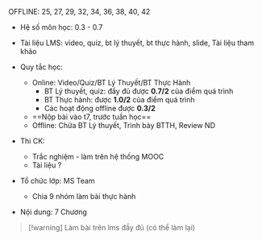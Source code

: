 OFFLINE: 25, 27, 29, 32, 34, 36, 38, 40, 42
* Hệ số môn học: 0.3 - 0.7

* Tài liệu LMS: video, quiz, bt lý thuyết, bt thực hành, slide,  Tài liệu tham khảo

* Quy tắc học: 
	* Online: Video/Quiz/BT Lý Thuyết/BT Thực Hành
		* BT Lý thuyết, quiz: đầy đủ được **0.7/2** của điểm quá trình
		* BT Thực hành: được **1.0/2** của điểm quá trình 
		* Các hoạt động offline được **0.3/2**
	* ==Nộp bài vào t7, trước tuần học==
	* Offline: Chữa BT Lý thuyết, Trình bày BTTH, Review ND

* Thi CK:
	* Trắc nghiệm - làm trên hệ thống MOOC
	* Tài liệu ?

* Tổ chức lớp: MS Team 
	* Chia 9 nhóm làm bài thực hành

* Nội dung: 7 Chương 

> [!warning] Làm bài trên lms đầy đủ (có thể làm lại)